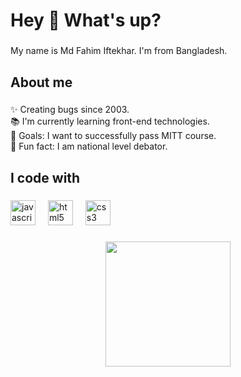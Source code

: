 <h1 align="left">Hey 👋 What's up?</h1>

###

<p align="left">My name is  Md Fahim Iftekhar. I'm from Bangladesh.</p>

###

<h2 align="left">About me</h2>

###

<p align="left">✨ Creating bugs since 2003.<br>📚 I'm currently learning front-end technologies.<br>🎯 Goals: I want to successfully pass MITT course.<br>🎲 Fun fact: I am national level debator.</p>

###

<h2 align="left">I code with</h2>

###

<div align="left">
  <img src="https://cdn.jsdelivr.net/gh/devicons/devicon/icons/javascript/javascript-original.svg" height="40" alt="javascript logo"  />
  <img width="12" />
  <img src="https://cdn.jsdelivr.net/gh/devicons/devicon/icons/html5/html5-original.svg" height="40" alt="html5 logo"  />
  <img width="12" />
  <img src="https://cdn.jsdelivr.net/gh/devicons/devicon/icons/css3/css3-original.svg" height="40" alt="css3 logo"  />
</div>

###

<div align="center">
  <img height="200" src="https://ibb.co/2yCc8Sq"  />
</div>

###
